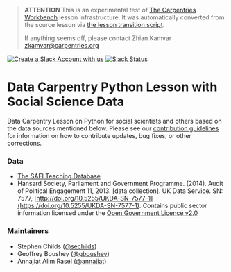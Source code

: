 > **ATTENTION** This is an experimental test of [The Carpentries Workbench](https://carpentries.github.io/workbench) lesson infrastructure.
> It was automatically converted from the source lesson via [the lesson transition script](https://github.com/carpentries/lesson-transition/).
> 
> If anything seems off, please contact Zhian Kamvar [zkamvar@carpentries.org](mailto:zkamvar@carpentries.org)

[![Create a Slack Account with us](https://img.shields.io/badge/Create_Slack_Account-The_Carpentries-071159.svg)](https://swc-slack-invite.herokuapp.com/)
[![Slack Status](https://img.shields.io/badge/Slack_Channel-dc--socsci--py-E01563.svg)](https://swcarpentry.slack.com/messages/C9WJEBW01)

# Data Carpentry Python Lesson with Social Science Data

Data Carpentry Lesson on Python for social scientists and others based on the data sources mentioned below. Please see our [contribution guidelines](CONTRIBUTING.md) for information on how to contribute updates, bug fixes, or other corrections.

### Data

- [The SAFI Teaching Database](https://datacarpentry.org/socialsci-workshop/data/)
- Hansard Society, Parliament and Government Programme. (2014). Audit of Political Engagement 11, 2013. [data collection]. UK Data Service. SN: 7577, [http://doi.org/10.5255/UKDA-SN-7577-1](https://doi.org/10.5255/UKDA-SN-7577-1). Contains public sector information licensed under the [Open Government Licence v2.0](https://www.nationalarchives.gov.uk/doc/open-government-licence/version/2.0)

### Maintainers

- Stephen Childs ([@sechilds](https://github.com/sechilds))
- Geoffrey Boushey ([@gboushey](https://github.com/gboushey))
- Annajiat Alim Rasel ([@annajiat](https://github.com/annajiat))


